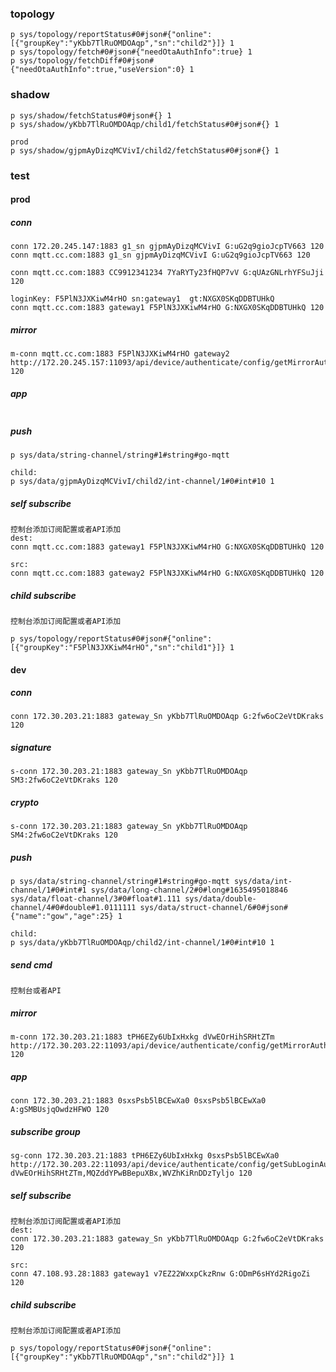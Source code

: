 ### topology

```
p sys/topology/reportStatus#0#json#{"online":[{"groupKey":"yKbb7TlRuOMDOAqp","sn":"child2"}]} 1
p sys/topology/fetch#0#json#{"needOtaAuthInfo":true} 1 
p sys/topology/fetchDiff#0#json#{"needOtaAuthInfo":true,"useVersion":0} 1

```

### shadow

```
p sys/shadow/fetchStatus#0#json#{} 1
p sys/shadow/yKbb7TlRuOMDOAqp/child1/fetchStatus#0#json#{} 1

prod
p sys/shadow/gjpmAyDizqMCVivI/child2/fetchStatus#0#json#{} 1
```

### test

#### prod

##### conn

``` 
conn 172.20.245.147:1883 g1_sn gjpmAyDizqMCVivI G:uG2q9gioJcpTV663 120 
conn mqtt.cc.com:1883 g1_sn gjpmAyDizqMCVivI G:uG2q9gioJcpTV663 120

conn mqtt.cc.com:1883 CC9912341234 7YaRYTy23fHQP7vV G:qUAzGNLrhYFSuJji 120

loginKey: F5PlN3JXKiwM4rHO sn:gateway1  gt:NXGX0SKqDDBTUHkQ
conn mqtt.cc.com:1883 gateway1 F5PlN3JXKiwM4rHO G:NXGX0SKqDDBTUHkQ 120
```

##### mirror

``` 
m-conn mqtt.cc.com:1883 F5PlN3JXKiwM4rHO gateway2 http://172.20.245.157:11093/api/device/authenticate/config/getMirrorAuth 120
```

##### app

``` 

```

##### push

``` 
p sys/data/string-channel/string#1#string#go-mqtt

child:
p sys/data/gjpmAyDizqMCVivI/child2/int-channel/1#0#int#10 1 
```

##### self subscribe

``` 
控制台添加订阅配置或者API添加
dest:
conn mqtt.cc.com:1883 gateway1 F5PlN3JXKiwM4rHO G:NXGX0SKqDDBTUHkQ 120

src:
conn mqtt.cc.com:1883 gateway2 F5PlN3JXKiwM4rHO G:NXGX0SKqDDBTUHkQ 120

```

##### child subscribe

```
控制台添加订阅配置或者API添加

p sys/topology/reportStatus#0#json#{"online":[{"groupKey":"F5PlN3JXKiwM4rHO","sn":"child1"}]} 1

```

#### dev

##### conn

``` 
conn 172.30.203.21:1883 gateway_Sn yKbb7TlRuOMDOAqp G:2fw6oC2eVtDKraks 120

```

##### signature

``` 
s-conn 172.30.203.21:1883 gateway_Sn yKbb7TlRuOMDOAqp SM3:2fw6oC2eVtDKraks 120
```

##### crypto

```  
s-conn 172.30.203.21:1883 gateway_Sn yKbb7TlRuOMDOAqp SM4:2fw6oC2eVtDKraks 120
```

##### push

``` 
p sys/data/string-channel/string#1#string#go-mqtt sys/data/int-channel/1#0#int#1 sys/data/long-channel/2#0#long#1635495018846 sys/data/float-channel/3#0#float#1.111 sys/data/double-channel/4#0#double#1.0111111 sys/data/struct-channel/6#0#json#{"name":"gow","age":25} 1

child:
p sys/data/yKbb7TlRuOMDOAqp/child2/int-channel/1#0#int#10 1
```

##### send cmd

``` 
控制台或者API
```

##### mirror

``` 
m-conn 172.30.203.21:1883 tPH6EZy6UbIxHxkg dVwEOrHihSRHtZTm http://172.30.203.22:11093/api/device/authenticate/config/getMirrorAuth 120
```

##### app

``` 
conn 172.30.203.21:1883 0sxsPsb5lBCEwXa0 0sxsPsb5lBCEwXa0 A:gSMBUsjqOwdzHFWO 120
```

##### subscribe group

``` 
sg-conn 172.30.203.21:1883 tPH6EZy6UbIxHxkg 0sxsPsb5lBCEwXa0 http://172.30.203.22:11093/api/device/authenticate/config/getSubLoginAuthByGroupKey dVwEOrHihSRHtZTm,MQZddYPwBBepuXBx,WVZhKiRnDDzTyljo 120
```

##### self subscribe

``` 
控制台添加订阅配置或者API添加
dest:
conn 172.30.203.21:1883 gateway_Sn yKbb7TlRuOMDOAqp G:2fw6oC2eVtDKraks 120

src:
conn 47.108.93.28:1883 gateway1 v7EZ22WxxpCkzRnw G:ODmP6sHYd2RigoZi 120

```

##### child subscribe

```
控制台添加订阅配置或者API添加

p sys/topology/reportStatus#0#json#{"online":[{"groupKey":"yKbb7TlRuOMDOAqp","sn":"child2"}]} 1

```